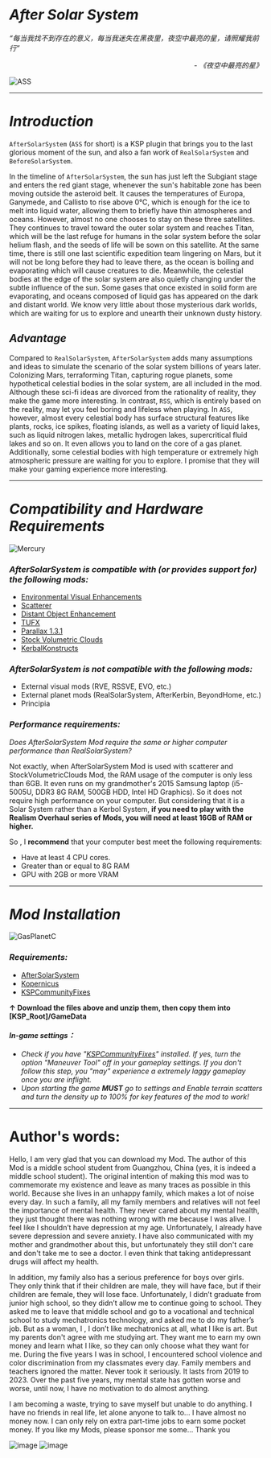 # _****After Solar System****_

_“每当我找不到存在的意义，每当我迷失在黑夜里，夜空中最亮的星，请照耀我前行”_

_<p align="right">- 《夜空中最亮的星》 </p>_

![ASS](https://github.com/YWMKerman/AfterSolarSystem/assets/78585019/4296f77e-ea1f-4f89-b50a-a8101aedf2b7)


***
# _****Introduction****_

  `AfterSolarSystem` (`ASS` for short) is a KSP plugin that brings you to the last glorious moment of the sun, and also a fan work of `RealSolarSystem` and `BeforeSolarSystem`.

  In the timeline of `AfterSolarSystem`, the sun has just left the Subgiant stage and enters the red giant stage, whenever the sun's habitable zone has been moving outside the asteroid belt. It causes the temperatures of Europa, Ganymede, and Callisto to rise above 0°C, which is enough for the ice to melt into liquid water, allowing them to briefly have thin atmospheres and oceans. However, almost no one chooses to stay on these three satellites.
  They continues to travel toward the outer solar system and reaches Titan, which will be the last refuge for humans in the solar system before the solar helium flash, and the seeds of life will be sown on this satellite. At the same time, there is still one last scientific expedition team lingering on Mars, but it will not be long before they had to leave there, as the ocean is boiling and evaporating which will cause creatures to die. Meanwhile, the celestial bodies at the edge of the solar system are also quietly changing under the subtle influence of the sun. Some gases that once existed in solid form are evaporating, and oceans composed of liquid gas has appeared on the dark and distant world. We know very little about those mysterious dark worlds, which are waiting for us to explore and unearth their unknown dusty history.

## ***Advantage***

Compared to `RealSolarSystem`, `AfterSolarSystem` adds many assumptions and ideas to simulate the ﻿scenario of the solar system billions of years later. Colonizing Mars, terraforming Titan, capturing rogue planets, some hypothetical celestial bodies in the solar system, are all included in the mod. Although these sci-fi ideas are divorced from the rationality of reality, they make the game more interesting. In contrast, `RSS`, which is entirely based on the reality, may let you feel boring and lifeless when playing. In `ASS`, however, almost every celestial body has surface structural features like plants, rocks, ice spikes, floating islands, as well as a variety of liquid lakes, such as liquid nitrogen lakes, metallic hydrogen lakes, supercritical fluid lakes and so on. It even allows you to land on the core of a gas planet. Additionally, some celestial bodies with high temperature or extremely high atmospheric pressure are waiting for you to explore. I promise that they will make your gaming experience more interesting.

***

# _****Compatibility and Hardware Requirements****_
![Mercury](https://github.com/YWMKerman/AfterSolarSystem/assets/78585019/e86128d4-0659-4466-a221-a8807313759f)

### _***AfterSolarSystem is compatible with (or provides support for) the following mods:***_
- [Environmental Visual Enhancements](https://github.com/LGhassen/EnvironmentalVisualEnhancements/releases)
- [Scatterer](https://spacedock.info/mod/141/Scatterer)
- [Distant Object Enhancement](https://spacedock.info/mod/2274/Distant%20Object%20Enhancement%20Continued)
- [TUFX](https://github.com/shadowmage45/TUFX/releases)
- [Parallax 1.3.1](https://github.com/Gameslinx/Tessellation/releases)
- [Stock Volumetric Clouds](https://www.patreon.com/posts/true-volumetric-77198227)
- [KerbalKonstructs](https://github.com/KSP-RO/Kerbal-Konstructs/releases)


### _***AfterSolarSystem is not compatible with the following mods:***_
- External visual mods (RVE, RSSVE, EVO, etc.)
- External planet mods (RealSolarSystem, AfterKerbin, BeyondHome, etc.)
- Principia

### _***Performance requirements:***_
  *Does AfterSolarSystem Mod require the same or higher computer performance than RealSolarSystem?* 
  
  Not exactly, when AfterSolarSystem Mod is used with scatterer and StockVolumetricClouds Mod, the RAM usage of the computer is only less than 6GB. It even runs on my grandmother's 2015 Samsung laptop (i5-5005U, DDR3 8G RAM, 500GB HDD, Intel HD Graphics). 
  So it does not require high performance on your computer.  But considering that it is a Solar System rather than a Kerbol System, **if you need to play with the Realism Overhaul series of Mods, you will need at least 16GB of RAM or higher.**
 
So , I **recommend** that your computer best meet the following requirements:

- Have at least 4 CPU cores.
- Greater than or equal to 8G RAM
- GPU with 2GB or more VRAM

***

#  _****Mod Installation****_
![GasPlanetC](https://github.com/YWMKerman/AfterSolarSystem/assets/78585019/f1a591fe-32e1-4b5b-b259-6b9d3a29be23)

### _****Requirements:****_
- [AfterSolarSystem](https://github.com/YWMKerman/AfterSolarSystem/releases)
- [Kopernicus](https://github.com/Kopernicus/Kopernicus/releases)
- [KSPCommunityFixes](https://github.com/KSPModdingLibs/KSPCommunityFixes/releases)

**↑ Download the files above and unzip them, then copy them into [KSP_Root]/GameData**


#### _****In-game settings：****_

- *Check if you have "[KSPCommunityFixes](https://github.com/KSPModdingLibs/KSPCommunityFixes/releases)" installed. If yes, turn the option "Maneuver Tool" off in your gameplay settings. If you don't follow this step, you "may" experience a extremely laggy gameplay once you are inflight.*
- *Upon starting the game ***MUST*** go to settings and Enable terrain scatters and turn the density up to 100% for key features of the mod to work!*

***

# Author's words:

Hello, I am very glad that you can download my Mod. The author of this Mod is a middle school student from Guangzhou, China (yes, it is indeed a middle school student). The original intention of making this mod was to commemorate my existence and leave as many traces as possible in this world. Because she lives in an unhappy family, which makes a lot of noise every day. In such a family, all my family members and relatives will not feel the importance of mental health. They never cared about my mental health, they just thought there was nothing wrong with me because I was alive. I feel like I shouldn’t have depression at my age. Unfortunately, I already have severe depression and severe anxiety. I have also communicated with my mother and grandmother about this, but unfortunately they still don't care and don't take me to see a doctor. I even think that taking antidepressant drugs will affect my health.

In addition, my family also has a serious preference for boys over girls. They only think that if their children are male, they will have face, but if their children are female, they will lose face. Unfortunately, I didn’t graduate from junior high school, so they didn’t allow me to continue going to school. They asked me to leave that middle school and go to a vocational and technical school to study mechatronics technology, and asked me to do my father’s job. But as a woman, I , I don’t like mechatronics at all, what I like is art. But my parents don't agree with me studying art. They want me to earn my own money and learn what I like, so they can only choose what they want for me. During the five years I was in school, I encountered school violence and color discrimination from my classmates every day. Family members and teachers ignored the matter. Never took it seriously. It lasts from 2019 to 2023. Over the past five years, my mental state has gotten worse and worse, until now, I have no motivation to do almost anything.

I am becoming a waste, trying to save myself but unable to do anything. I have no friends in real life, let alone anyone to talk to... I have almost no money now. I can only rely on extra part-time jobs to earn some pocket money.
If you like my Mods, please sponsor me some... 
Thank you

![image](https://github.com/YWMKerman/AfterSolarSystem/assets/78585019/a55b0373-1a27-43d3-a572-11702a670dc8)
![image](https://github.com/YWMKerman/AfterSolarSystem/assets/78585019/8074e31a-f6ed-49d9-bde4-f4fedccbb3d6)























